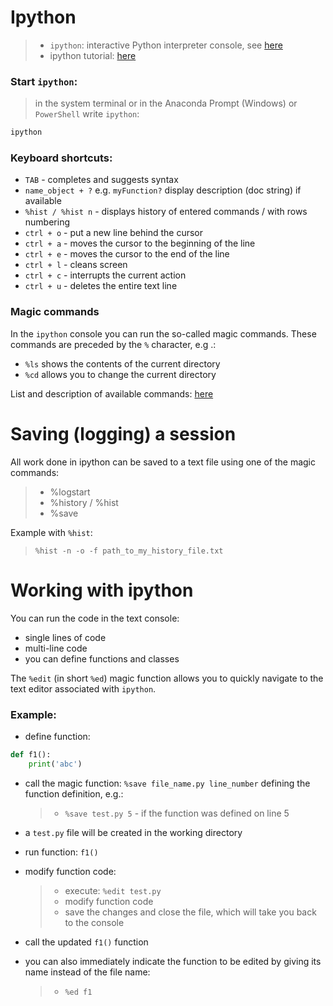 # Ipython

 >- `ipython`: interactive Python interpreter console, see [here](https://ipython.readthedocs.io/en/stable/index.html)
 >- ipython tutorial: [here](https://ipython.readthedocs.io/en/stable/interactive/index.html)


### Start `ipython`:

 > in the system terminal or in the Anaconda Prompt (Windows) or `PowerShell` write `ipython`:
```bash
ipython
```

### Keyboard shortcuts:

 - `TAB` - completes and suggests syntax  
 - `name_object + ?` e.g. `myFunction?` display description (doc string) if available
 - `%hist / %hist n` - displays history of entered commands / with rows numbering
 - `ctrl + o` - put a new line behind the cursor
 - `ctrl + a` - moves the cursor to the beginning of the line
 - `ctrl + e` - moves the cursor to the end of the line
 - `ctrl + l` - cleans screen
 - `ctrl + c` - interrupts the current action
 - `ctrl + u` - deletes the entire text line


### Magic commands

In the `ipython` console you can run the so-called magic commands. These commands are preceded by the `%` character, e.g .:

- `%ls` shows the contents of the current directory
- `%cd` allows you to change the current directory

List and description of available commands: [here](https://ipython.readthedocs.io/en/stable/interactive/magics.html#line-magics) 


# Saving (logging) a session

All work done in ipython can be saved to a text file using one of the magic commands:

 >- %logstart
 >- %history / %hist
 >- %save

Example with `%hist`:

 > `%hist -n -o -f path_to_my_history_file.txt`


# Working with ipython

You can run the code in the text console:
- single lines of code
- multi-line code
- you can define functions and classes

The `%edit` (in short `%ed`) magic function allows you to quickly navigate to the text editor associated with `ipython`.


### Example:

- define function:
```python
def f1():
    print('abc')
```
- call the magic function: `%save file_name.py line_number` defining the function definition, e.g.:
  >- `%save test.py 5` - if the function was defined on line 5

- a `test.py` file will be created in the working directory
- run function: `f1()`
- modify function code:
  >- execute: `%edit test.py`
  >- modify function code
  >- save the changes and close the file, which will take you back to the console

- call the updated `f1()` function
- you can also immediately indicate the function to be edited by giving its name instead of the file name:
  >- `%ed f1`
